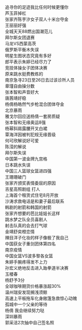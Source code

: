 追寻你的足迹我比任何时候更懂你  
芦玉菲掉杠  
张家齐陈芋汐女子双人十米台夺金  
王丽丽好强  
全城天天88燃出国潮范儿  
拜尔斯女团退赛  
马龙VS西蒙高茨  
俄罗斯平衡木失误  
明星生图状态究竟有多好  
郎平表示朱婷已经尽力了  
竞技体操女子团体决赛  
原来跳水挺费教练的  
南京急寻23日至26日去过该诊所人员  
章瑾自由操分数  
张本智和声音好大  
唐茜靖好稳  
杨倩杨皓然气步枪混合团体夺金  
北京暴雨  
雅戈尔回应送杨倩一套房质疑  
张本智和无缘奥运8强  
杨幂斜肩露腰开叉白裙  
覃海洋因被判犯规无缘晋级  
何可欣解说好可爱  
陈滢的解说  
拜尔斯失误  
中国第一波金牌九宫格  
日本跳水失误  
中国三人篮球女篮进四强  
王珊珊破门  
张家齐颁奖表情委屈的原因  
吉星高照剧组 打人  
上海首个租赁式住宅8月开放  
沙涛求救电话是和妻子最后联系  
韩剧的射箭和韩国的射箭  
张家齐想要的芭比娃娃长这样  
跳水梦之队全员喜剧人  
射击队真的会去打气球  
金靖舒奕橙恋情  
辣目洋子化妆的样子像极了我自己  
中国获女子重剑团体第四名  
南京疫情  
中国女篮VS波多黎各女篮  
朱婷手腕疼得发不上力  
孙宏义绝地反击进入跆拳道半决赛  
玉楼春  
杨舒予3分  
全球咖啡期货价格暴涨超30%  
温州瑞安发现搁浅须鲸  
高速上平板拖车化身敞篷急救惊心动魄  
孤城中一个父亲的等待  
杨倩 我会继续努力哒  
深圳暴雨  
郭采洁2次抽中自己签名照  
